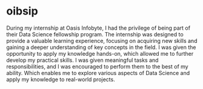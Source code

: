 # oibsip
During my internship at Oasis Infobyte, I had the privilege of being part of their Data Science fellowship program. The internship was designed to provide a valuable learning experience, focusing on acquiring new skills and gaining a deeper understanding of key concepts in the field. I was given the opportunity to apply my knowledge hands-on, which allowed me to further develop my practical skills.
I was given meaningful tasks and responsibilities, and I was encouraged to perform them to the best of my ability. Which enables me to explore various aspects of Data Science and apply my knowledge to real-world projects.
